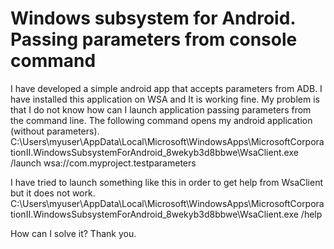 
# Windows subsystem for Android. Passing parameters from console command

I have developed a simple android app that accepts parameters from ADB. I have installed this application on WSA and It is working fine. My problem is that I do not know how can I launch application passing parameters from the command line. The following command opens my android application (without parameters).
C:\Users\myuser\AppData\Local\Microsoft\WindowsApps\MicrosoftCorporationII.WindowsSubsystemForAndroid_8wekyb3d8bbwe\WsaClient.exe /launch wsa://com.myproject.testparameters

I have tried to launch something like this in order to get help from WsaClient but it does not work.
C:\Users\myuser\AppData\Local\Microsoft\WindowsApps\MicrosoftCorporationII.WindowsSubsystemForAndroid_8wekyb3d8bbwe\WsaClient.exe /help

How can I solve it? Thank you.

        